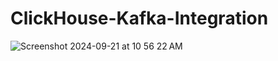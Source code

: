 # ClickHouse-Kafka-Integration

![Screenshot 2024-09-21 at 10 56 22 AM](https://github.com/user-attachments/assets/358c4910-5df9-4fa3-8f46-cebf2cd1ae5b)
